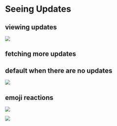 # Seeing Updates

## viewing updates

![](https://i.imgur.com/qeZtlQ4.png)

## fetching more updates

## default when there are no updates

![](https://i.imgur.com/aIltVux.png)

## emoji reactions

![](https://i.imgur.com/U7enuq0.png)

![](https://i.imgur.com/Nc2CJVr.png)
